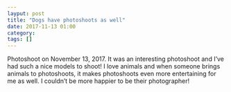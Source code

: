 ```yaml
---
layput: post
title: "Dogs have photoshoots as well"
date: 2017-11-13 01:00
category: 
tags: []
---
```


Photoshoot on November 13, 2017. It was an interesting photoshoot and I’ve had such a nice models to shoot! I love animals and when someone brings animals to photoshoots, it makes photoshoots even more entertaining for me as well. I couldn’t be more happier to be their photographer!